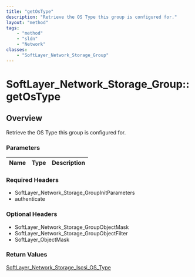```yaml
---
title: "getOsType"
description: "Retrieve the OS Type this group is configured for."
layout: "method"
tags:
    - "method"
    - "sldn"
    - "Network"
classes:
    - "SoftLayer_Network_Storage_Group"
---
```

# SoftLayer_Network_Storage_Group::getOsType
## Overview 
Retrieve the OS Type this group is configured for.

### Parameters 
|Name | Type | Description |
| --- | --- | --- |


### Required Headers
* SoftLayer_Network_Storage_GroupInitParameters
* authenticate

### Optional Headers
* SoftLayer_Network_Storage_GroupObjectMask
* SoftLayer_Network_Storage_GroupObjectFilter
* SoftLayer_ObjectMask

### Return Values
<a href='/reference/datatypes/SoftLayer_Network_Storage_Iscsi_OS_Type'>SoftLayer_Network_Storage_Iscsi_OS_Type </a>

